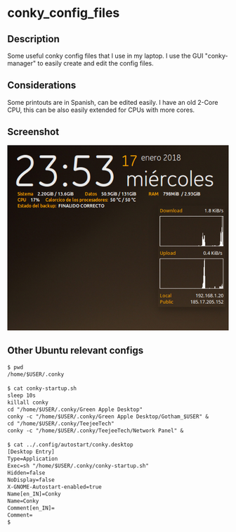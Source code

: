 # conky_config_files
## Description
Some useful conky config files that I use in my laptop.
I use the GUI "conky-manager" to easily create and edit the config files.
## Considerations
Some printouts are in Spanish, can be edited easily. 
I have an old 2-Core CPU, this can be also easily extended for CPUs with more cores.
## Screenshot
![alt text](https://github.com/amadorpozo/conky_config_files/blob/edit-readme/screenshot_conky_pozo.png "Conky screenshot")
## Other Ubuntu relevant configs
```
$ pwd
/home/$USER/.conky

$ cat conky-startup.sh 
sleep 10s
killall conky
cd "/home/$USER/.conky/Green Apple Desktop"
conky -c "/home/$USER/.conky/Green Apple Desktop/Gotham_$USER" &
cd "/home/$USER/.conky/TeejeeTech"
conky -c "/home/$USER/.conky/TeejeeTech/Network Panel" &

$ cat ../.config/autostart/conky.desktop 
[Desktop Entry]
Type=Application
Exec=sh "/home/$USER/.conky/conky-startup.sh"
Hidden=false
NoDisplay=false
X-GNOME-Autostart-enabled=true
Name[en_IN]=Conky
Name=Conky
Comment[en_IN]=
Comment=
$
```

